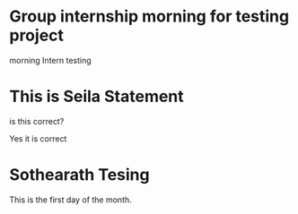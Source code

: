 Group internship morning for testing project
===================

morning Intern testing

# This is Seila Statement

is this correct?

Yes it is correct

# Sothearath Tesing 
This is the first day of the month.